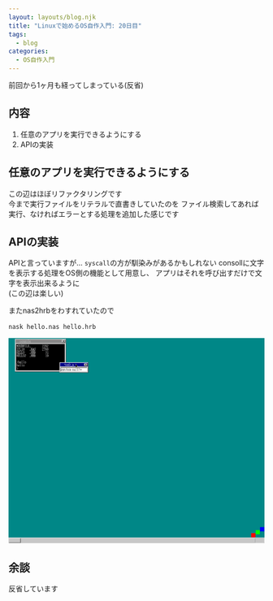 ```yaml
---
layout: layouts/blog.njk
title: "Linuxで始めるOS自作入門: 20日目"
tags:
  - blog
categories:
  - OS自作入門
---
```


前回から1ヶ月も経ってしまっている(反省)

## 内容

1. 任意のアプリを実行できるようにする
1. APIの実装

## 任意のアプリを実行できるようにする

この辺はほぼリファクタリングです\
今まで実行ファイルをリテラルで直書きしていたのを
ファイル検索してあれば実行、なければエラーとする処理を追加した感じです

## APIの実装

APIと言っていますが... `syscall`の方が馴染みがあるかもしれない
consollに文字を表示する処理をOS側の機能として用意し、
アプリはそれを呼び出すだけで文字を表示出来るように\
(この辺は楽しい)

またnas2hrbをわすれていたので

```bash
nask hello.nas hello.hrb
```

![osの画像](os-20day.png)

## 余談

反省しています
